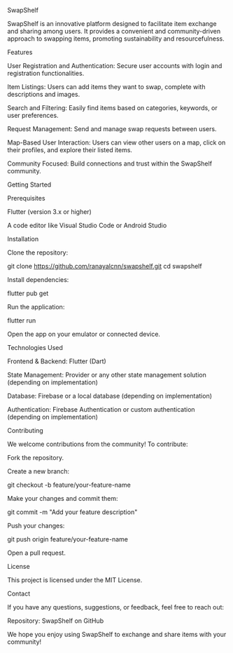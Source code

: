 SwapShelf

SwapShelf is an innovative platform designed to facilitate item exchange and sharing among users. It provides a convenient and community-driven approach to swapping items, promoting sustainability and resourcefulness.

Features

User Registration and Authentication: Secure user accounts with login and registration functionalities.

Item Listings: Users can add items they want to swap, complete with descriptions and images.

Search and Filtering: Easily find items based on categories, keywords, or user preferences.

Request Management: Send and manage swap requests between users.

Map-Based User Interaction: Users can view other users on a map, click on their profiles, and explore their listed items.


Community Focused: Build connections and trust within the SwapShelf community.

Getting Started

Prerequisites

Flutter (version 3.x or higher)

A code editor like Visual Studio Code or Android Studio

Installation

Clone the repository:

git clone https://github.com/ranayalcnn/swapshelf.git
cd swapshelf

Install dependencies:

flutter pub get

Run the application:

flutter run

Open the app on your emulator or connected device.

Technologies Used

Frontend & Backend: Flutter (Dart)

State Management: Provider or any other state management solution (depending on implementation)

Database: Firebase or a local database (depending on implementation)

Authentication: Firebase Authentication or custom authentication (depending on implementation)

Contributing

We welcome contributions from the community! To contribute:

Fork the repository.

Create a new branch:

git checkout -b feature/your-feature-name

Make your changes and commit them:

git commit -m "Add your feature description"

Push your changes:

git push origin feature/your-feature-name

Open a pull request.

License

This project is licensed under the MIT License.

Contact

If you have any questions, suggestions, or feedback, feel free to reach out:

Repository: SwapShelf on GitHub

We hope you enjoy using SwapShelf to exchange and share items with your community!
